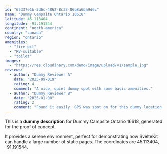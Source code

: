 ```yaml
---
id: "65337e1b-3d6c-4862-8c33-86b8a6ba9d6c"
name: "Dummy Campsite Ontario 16618"
latitude: 45.113404
longitude: -91.191544
continent: "north-america"
country: "canada"
region: "ontario"
amenities:
  - "fire-pit"
  - "RV-suitable"
  - "toilet"
images:
  - "https://res.cloudinary.com/demo/image/upload/v1/sample.jpg"
reviews:
  - author: "Dummy Reviewer A"
    date: "2025-09-019"
    rating: 4
    comment: "A nice, quiet dummy spot with some basic amenities."
  - author: "Dummy Reviewer B"
    date: "2025-01-08"
    rating: 2
    comment: "Found it easily. GPS was spot on for this dummy location."
---
```


This is a **dummy description** for Dummy Campsite Ontario 16618, generated for the proof of concept.

It provides a serene environment, perfect for demonstrating how SvelteKit can handle a large number of static pages. The coordinates are 45.113404, -91.191544.
